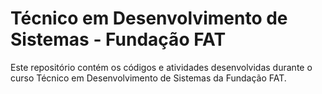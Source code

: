 # Técnico em Desenvolvimento de Sistemas - Fundação FAT

Este repositório contém os códigos e atividades desenvolvidas durante o curso Técnico em Desenvolvimento de Sistemas da Fundação FAT.

